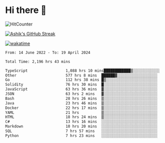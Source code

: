 # Hi there 👋

![HitCounter](https://hits.seeyoufarm.com/api/count/incr/badge.svg?url=https%3A%2F%2Fgithub.com%2Fashrhmn1212%2Fhit-counter)

<!-- ![Contribution Graph](https://github-readme-activity-graph.cyclic.app/graph?username=ashrhmn) -->


<!-- [![Top Langs](https://github-readme-stats.vercel.app/api/top-langs/?username=ashrhmn&layout=compact&theme=synthwave&langs_count=10&card_width=445)](https://github.com/anuraghazra/github-readme-stats) -->

[![Ashik's GitHub Streak](https://github-readme-streak-stats.herokuapp.com/?user=ashrhmn&theme=blood&fire=DD7F1C&background=151515&dates=9f9f9f&border=DD2727)](https://git.io/streak-stats)

<!-- ![Ashik's GitHub stats](https://github-readme-stats.vercel.app/api/?username=ashrhmn&show_icons=true&title_color=fff&icon_color=79ff97&text_color=9f9f9f&bg_color=151515) -->

[![wakatime](https://wakatime.com/badge/user/3df86613-ba63-4631-8e65-0ff18e7becad.svg)](https://wakatime.com/@3df86613-ba63-4631-8e65-0ff18e7becad)

<!--START_SECTION:waka-->

```txt
From: 14 June 2022 - To: 19 April 2024

Total Time: 2,196 hrs 43 mins

TypeScript                 1,088 hrs 10 mins████████████▒░░░░░░░░░░░░   49.54 %
Other                      577 hrs 8 mins  ██████▓░░░░░░░░░░░░░░░░░░   26.27 %
Go                         112 hrs 38 mins █▒░░░░░░░░░░░░░░░░░░░░░░░   05.13 %
Solidity                   76 hrs 30 mins  █░░░░░░░░░░░░░░░░░░░░░░░░   03.48 %
JavaScript                 63 hrs 36 mins  ▓░░░░░░░░░░░░░░░░░░░░░░░░   02.90 %
JSON                       63 hrs 2 mins   ▓░░░░░░░░░░░░░░░░░░░░░░░░   02.87 %
Bash                       28 hrs 26 mins  ▒░░░░░░░░░░░░░░░░░░░░░░░░   01.29 %
Java                       23 hrs 46 mins  ▒░░░░░░░░░░░░░░░░░░░░░░░░   01.08 %
Docker                     22 hrs 17 mins  ▒░░░░░░░░░░░░░░░░░░░░░░░░   01.01 %
YAML                       21 hrs          ▒░░░░░░░░░░░░░░░░░░░░░░░░   00.96 %
HTML                       18 hrs 24 mins  ▒░░░░░░░░░░░░░░░░░░░░░░░░   00.84 %
C#                         13 hrs 16 mins  ░░░░░░░░░░░░░░░░░░░░░░░░░   00.60 %
Markdown                   10 hrs 20 mins  ░░░░░░░░░░░░░░░░░░░░░░░░░   00.47 %
SQL                        7 hrs 57 mins   ░░░░░░░░░░░░░░░░░░░░░░░░░   00.36 %
Python                     7 hrs 23 mins   ░░░░░░░░░░░░░░░░░░░░░░░░░   00.34 %
```

<!--END_SECTION:waka-->


<!--### Most Used Languages
<img src="https://wakatime.com/share/@ashrhmn/24ecb986-5bf8-4607-af7f-0aab08908d8c.png" />

### Favourite Tools
<img src="https://wakatime.com/share/@ashrhmn/f4e08015-f3bc-460a-9228-95a3ba11c604.png" />-->
